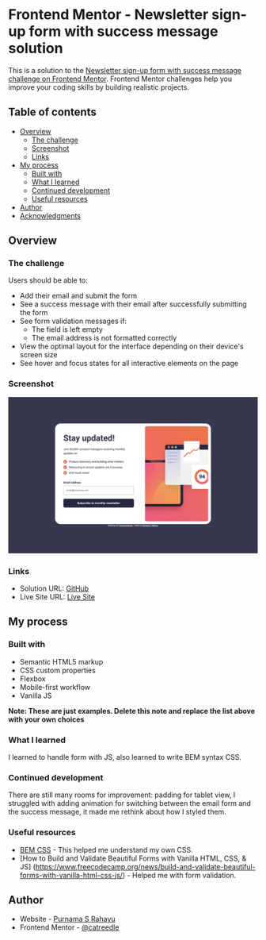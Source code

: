 # Frontend Mentor - Newsletter sign-up form with success message solution

This is a solution to the [Newsletter sign-up form with success message challenge on Frontend Mentor](https://www.frontendmentor.io/challenges/newsletter-signup-form-with-success-message-3FC1AZbNrv). Frontend Mentor challenges help you improve your coding skills by building realistic projects. 

## Table of contents

- [Overview](#overview)
  - [The challenge](#the-challenge)
  - [Screenshot](#screenshot)
  - [Links](#links)
- [My process](#my-process)
  - [Built with](#built-with)
  - [What I learned](#what-i-learned)
  - [Continued development](#continued-development)
  - [Useful resources](#useful-resources)
- [Author](#author)
- [Acknowledgments](#acknowledgments)

## Overview

### The challenge

Users should be able to:

- Add their email and submit the form
- See a success message with their email after successfully submitting the form
- See form validation messages if:
  - The field is left empty
  - The email address is not formatted correctly
- View the optimal layout for the interface depending on their device's screen size
- See hover and focus states for all interactive elements on the page

### Screenshot

![](./assets/images/screenshot.jpeg)

### Links

- Solution URL: [GitHub](https://github.com/catreedle/newsletter-sign-up)
- Live Site URL: [Live Site](https://newsletter-sign-up-ochre.vercel.app/)

## My process

### Built with

- Semantic HTML5 markup
- CSS custom properties
- Flexbox
- Mobile-first workflow
- Vanilla JS

**Note: These are just examples. Delete this note and replace the list above with your own choices**

### What I learned

I learned to handle form with JS, also learned to write BEM syntax CSS.

### Continued development

There are still many rooms for improvement: padding for tablet view, I struggled with adding animation for switching between the email form and the success message, it made me rethink about how I styled them.

### Useful resources

- [BEM CSS](https://csswizardry.com/2013/01/mindbemding-getting-your-head-round-bem-syntax/) - This helped me understand my own CSS.
- [How to Build and Validate Beautiful Forms with Vanilla HTML, CSS, & JS] (https://www.freecodecamp.org/news/build-and-validate-beautiful-forms-with-vanilla-html-css-js/) - Helped me with form validation.

## Author

- Website - [Purnama S Rahayu](https://www.purnamaa.dev)
- Frontend Mentor - [@catreedle](https://www.frontendmentor.io/profile/catreedle)
